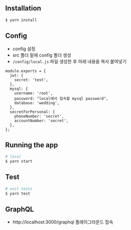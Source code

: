 ## Installation

```bash
$ yarn install
```

## Config
- config 설정
- src 폴더 밑에 config 폴더 생성
- `/config/local.js` 파일 생성한 후 아래 내용을 복사 붙여넣기
```
module.exports = {
  jwt: {
    secret: 'test',
  },
  mysql: {
    username: 'root',
    password: "local에서 접속할 mysql password",
    database: 'wedding',
  },
  secretForPersonal: {
    phoneNumber: 'secret',
    accountNumber: 'secret',
  },
};
```

## Running the app

```bash
# local
$ yarn start
```

## Test

```bash
# unit tests
$ yarn test
```

## GraphQL
- http://localhost:3000/graphql 플레이그라운드 접속
